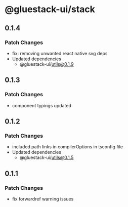 # @gluestack-ui/stack

## 0.1.4

### Patch Changes

- fix: removing unwanted react native svg deps
- Updated dependencies
  - @gluestack-ui/utils@0.1.9

## 0.1.3

### Patch Changes

- component typings updated

## 0.1.2

### Patch Changes

- included path links in compilerOptions in tsconfig file
- Updated dependencies
  - @gluestack-ui/utils@0.1.5

## 0.1.1

### Patch Changes

- fix forwardref warning issues
